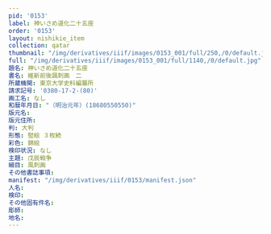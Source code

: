 ```yaml
---
pid: '0153'
label: 神いさめ道化二十五座
order: '0153'
layout: nishikie_item
collection: qatar
thumbnail: "/img/derivatives/iiif/images/0153_001/full/250,/0/default.jpg"
full: "/img/derivatives/iiif/images/0153_001/full/1140,/0/default.jpg"
題名: 神いさめ道化二十五座
書名: 維新前後諷刺画　二
所蔵機関: 東京大学史料編纂所
請求記号: '0380-17-2-(80)'
画工名: なし
和暦年月日: "（明治元年）(18680550550)"
版元名: 
版元住所: 
判: 大判
形態: 竪絵 ３枚続
彩色: 錦絵
検印状況: なし
主題: 戊辰戦争
細目: 風刺画
その他書誌事項: 
manifest: "/img/derivatives/iiif/0153/manifest.json"
人名: 
検印: 
その他固有件名: 
彫師: 
地名: 
---
```

